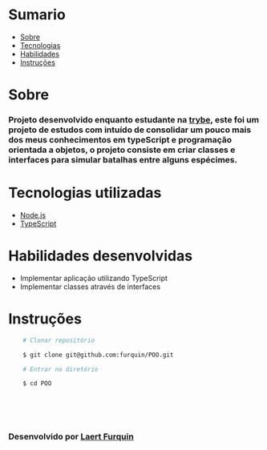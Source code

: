# Sumario
   - [Sobre](#sobre)
   - [Tecnologias](#tecnologias-utilizadas)
   - [Habilidades](#habilidades-desenvolvidas)
   - [Instruções](#instruções)
#

# Sobre

### Projeto desenvolvido enquanto estudante na [trybe](https://www.betrybe.com/formacao-desenvolvimento-web), este foi um projeto de estudos com intuído de consolidar um pouco mais dos meus conhecimentos em typeScript e programação orientada a objetos, o projeto consiste em criar classes e interfaces para simular batalhas entre alguns espécimes.

#

# Tecnologias utilizadas
- [Node.js](https://nodejs.org/en/about/)
- [TypeScript](https://www.typescriptlang.org/)
#

# Habilidades desenvolvidas
- Implementar aplicação utilizando TypeScript
- Implementar classes através de interfaces
#

# Instruções

```bash
    # Clonar repositório

    $ git clone git@github.com:furquin/POO.git

    # Entrar no diretório

    $ cd POO


```

<br>
<br>
<br>

### Desenvolvido por [Laert Furquin](https://github.com/furquin) 

